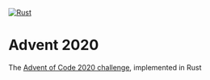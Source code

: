 [![Rust](https://github.com/jharmer95/advent2020/actions/workflows/rust.yml/badge.svg)](https://github.com/jharmer95/advent2020/actions/workflows/rust.yml)

# Advent 2020

The [Advent of Code 2020 challenge](https://adventofcode.com/2020), implemented in Rust

